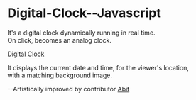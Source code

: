 # Digital-Clock--Javascript

It's a digital clock dynamically running in real time. <br /> 
On click, becomes an analog clock. <br/>

<a href="https://digital-clock--javascript.pages.dev/">Digital Clock</a>

It displays the current date and time, for the viewer's location, <br />
with a matching background image.

--Artistically improved by contributor <a href="https://github.com/abitsalihu">Abit</a> <br />

